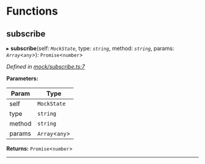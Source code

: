 

# Functions

<a id="subscribe"></a>

##  subscribe

▸ **subscribe**(self: *`MockState`*, type: *`string`*, method: *`string`*, params: *`Array`<`any`>*): `Promise`<`number`>

*Defined in [mock/subscribe.ts:7](https://github.com/polkadot-js/api/blob/1b7640f/packages/rpc-provider/src/mock/subscribe.ts#L7)*

**Parameters:**

| Param | Type |
| ------ | ------ |
| self | `MockState` |
| type | `string` |
| method | `string` |
| params | `Array`<`any`> |

**Returns:** `Promise`<`number`>

___

